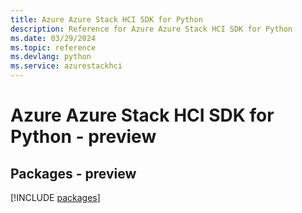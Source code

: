 ```yaml
---
title: Azure Azure Stack HCI SDK for Python
description: Reference for Azure Azure Stack HCI SDK for Python
ms.date: 03/29/2024
ms.topic: reference
ms.devlang: python
ms.service: azurestackhci
---
```

# Azure Azure Stack HCI SDK for Python - preview
## Packages - preview
[!INCLUDE [packages](azure-stack-hci-index.md)]